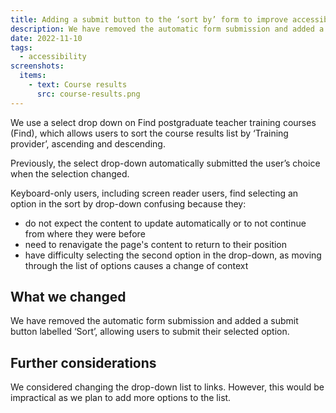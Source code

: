 ```yaml
---
title: Adding a submit button to the ‘sort by’ form to improve accessibility
description: We have removed the automatic form submission and added a submit button
date: 2022-11-10
tags:
  - accessibility
screenshots:
  items:
    - text: Course results
      src: course-results.png
---
```


We use a select drop down on Find postgraduate teacher training courses (Find), which allows users to sort the course results list by ‘Training provider’, ascending and descending.

Previously, the select drop-down automatically submitted the user’s choice when the selection changed.

Keyboard-only users, including screen reader users, find selecting an option in the sort by drop-down confusing because they:

- do not expect the content to update automatically or to not continue from where they were before
- need to renavigate the page's content to return to their position
- have difficulty selecting the second option in the drop-down, as moving through the list of options causes a change of context

## What we changed

We have removed the automatic form submission and added a submit button labelled ‘Sort’, allowing users to submit their selected option.

## Further considerations

We considered changing the drop-down list to links. However, this would be impractical as we plan to add more options to the list.
